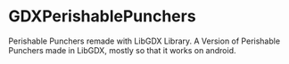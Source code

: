# GDXPerishablePunchers
Perishable Punchers remade with LibGDX Library. 
A Version of Perishable Punchers made in LibGDX, mostly so that it works on android.
